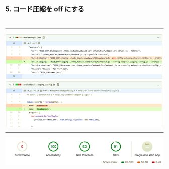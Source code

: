 ## 5. コード圧縮を off にする

<br/>

---

<img src="../assets/score-5_1.png" />

---

![](../assets/score-5.png)
